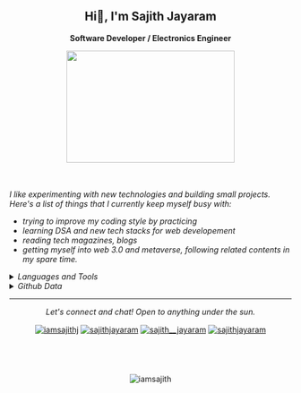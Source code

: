 <h2 align="center">Hi👋, I'm Sajith Jayaram</h2>
<p align="center"><strong>Software Developer / Electronics Engineer</strong></p>
<p align="center">
  <img width="300" height="200" src="https://thumbs.gfycat.com/ColorlessBitesizedKob-max-1mb.gif">
</p><br>
<p align="left"><em>I like experimenting with new technologies and building small projects. Here's a list of things that I currently keep myself busy with:</em></p>

- <em>trying to improve my coding style by practicing</em>
- <em>learning DSA and new tech stacks for web developement</em>
- <em>reading tech magazines, blogs</em>
- <em>getting myself into web 3.0 and metaverse, following related contents in my spare time.</em>

<details>
 <summary><em>Languages and Tools</em></summary>
 <br>
<p align="left"> <a href="https://angular.io" target="_blank" rel="noreferrer"> <img src="https://angular.io/assets/images/logos/angular/angular.svg" alt="angular" width="40" height="40"/> </a> <a href="https://www.arduino.cc/" target="_blank" rel="noreferrer"> <img src="https://cdn.worldvectorlogo.com/logos/arduino-1.svg" alt="arduino" width="40" height="40"/> </a> <a href="https://getbootstrap.com" target="_blank" rel="noreferrer"> <img src="https://raw.githubusercontent.com/devicons/devicon/master/icons/bootstrap/bootstrap-plain-wordmark.svg" alt="bootstrap" width="40" height="40"/> </a> <a href="https://www.w3schools.com/css/" target="_blank" rel="noreferrer"> <img src="https://raw.githubusercontent.com/devicons/devicon/master/icons/css3/css3-original-wordmark.svg" alt="css3" width="40" height="40"/> </a> <a href="https://expressjs.com" target="_blank" rel="noreferrer"> <img src="https://raw.githubusercontent.com/devicons/devicon/master/icons/express/express-original-wordmark.svg" alt="express" width="40" height="40"/> </a> <a href="https://firebase.google.com/" target="_blank" rel="noreferrer"> <img src="https://www.vectorlogo.zone/logos/firebase/firebase-icon.svg" alt="firebase" width="40" height="40"/> </a> <a href="https://flutter.dev" target="_blank" rel="noreferrer"> <img src="https://www.vectorlogo.zone/logos/flutterio/flutterio-icon.svg" alt="flutter" width="40" height="40"/> </a> <a href="https://www.w3.org/html/" target="_blank" rel="noreferrer"> <img src="https://raw.githubusercontent.com/devicons/devicon/master/icons/html5/html5-original-wordmark.svg" alt="html5" width="40" height="40"/> </a> <a href="https://developer.mozilla.org/en-US/docs/Web/JavaScript" target="_blank" rel="noreferrer"> <img src="https://raw.githubusercontent.com/devicons/devicon/master/icons/javascript/javascript-original.svg" alt="javascript" width="40" height="40"/> </a> <a href="https://www.mathworks.com/" target="_blank" rel="noreferrer"> <img src="https://upload.wikimedia.org/wikipedia/commons/2/21/Matlab_Logo.png" alt="matlab" width="40" height="40"/> </a> <a href="https://www.mongodb.com/" target="_blank" rel="noreferrer"> <img src="https://raw.githubusercontent.com/devicons/devicon/master/icons/mongodb/mongodb-original-wordmark.svg" alt="mongodb" width="40" height="40"/> </a> <a href="https://nodejs.org" target="_blank" rel="noreferrer"> <img src="https://raw.githubusercontent.com/devicons/devicon/master/icons/nodejs/nodejs-original-wordmark.svg" alt="nodejs" width="40" height="40"/> </a> <a href="https://www.python.org" target="_blank" rel="noreferrer"> <img src="https://raw.githubusercontent.com/devicons/devicon/master/icons/python/python-original.svg" alt="python" width="40" height="40"/> </a> <a href="https://reactjs.org/" target="_blank" rel="noreferrer"> <img src="https://raw.githubusercontent.com/devicons/devicon/master/icons/react/react-original-wordmark.svg" alt="react" width="40" height="40"/> </a> </p>
</details>



<details>
  <summary><em>Github Data</em></summary>
  <br>
  <p><img align="center" src="https://github-readme-stats.vercel.app/api/top-langs?username=iamsajith&show_icons=true&locale=en&layout=compact" alt="iamsajith" /></p>

<p>&nbsp;<img align="center" src="https://github-readme-stats.vercel.app/api?username=iamsajith&show_icons=true&locale=en" alt="iamsajith" /></p>

<p><img align="center" src="https://github-readme-streak-stats.herokuapp.com/?user=iamsajith&" alt="iamsajith" /></p>
</details>
<hr>
<p align="center">
  <em>Let's connect and chat! Open to anything under the sun.</em>
<p align="center">
<a href="https://twitter.com/iamsajithj" target="blank"><img align="center" src="https://raw.githubusercontent.com/rahuldkjain/github-profile-readme-generator/master/src/images/icons/Social/twitter.svg" alt="iamsajithj" height="30" width="40" /></a>
<a href="https://linkedin.com/in/sajithjayaram" target="blank"><img align="center" src="https://raw.githubusercontent.com/rahuldkjain/github-profile-readme-generator/master/src/images/icons/Social/linked-in-alt.svg" alt="sajithjayaram" height="30" width="40" /></a>
<a href="https://instagram.com/sajith__jayaram" target="blank"><img align="center" src="https://raw.githubusercontent.com/rahuldkjain/github-profile-readme-generator/master/src/images/icons/Social/instagram.svg" alt="sajith__jayaram" height="30" width="40" /></a>
<a href="https://www.hackerrank.com/sajithjayaram" target="blank"><img align="center" src="https://raw.githubusercontent.com/rahuldkjain/github-profile-readme-generator/master/src/images/icons/Social/hackerrank.svg" alt="sajithjayaram" height="30" width="40" /></a>
</p>
<h1 align="center"></h1>
<br>
<p align="center"> <img src="https://komarev.com/ghpvc/?username=iamsajith&label=Profile%20views&color=0e75b6&style=flat" alt="iamsajith" /> </p>
